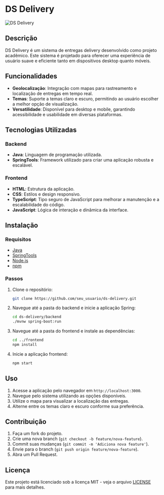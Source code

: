 # DS Delivery

![DS Delivery](path_to_screenshot.png)

## Descrição

DS Delivery é um sistema de entregas delivery desenvolvido como projeto acadêmico. Este sistema é projetado para oferecer uma experiência de usuário suave e eficiente tanto em dispositivos desktop quanto móveis.

## Funcionalidades

- **Geolocalização**: Integração com mapas para rastreamento e localização de entregas em tempo real.
- **Temas**: Suporte a temas claro e escuro, permitindo ao usuário escolher a melhor opção de visualização.
- **Versatilidade**: Disponível para desktop e mobile, garantindo acessibilidade e usabilidade em diversas plataformas.

## Tecnologias Utilizadas

### Backend
- **Java**: Linguagem de programação utilizada.
- **SpringTools**: Framework utilizado para criar uma aplicação robusta e escalável.

### Frontend
- **HTML**: Estrutura da aplicação.
- **CSS**: Estilos e design responsivo.
- **TypeScript**: Tipo seguro de JavaScript para melhorar a manutenção e a escalabilidade do código.
- **JavaScript**: Lógica de interação e dinâmica da interface.

## Instalação

### Requisitos
- [Java](https://www.oracle.com/java/technologies/javase-downloads.html)
- [SpringTools](https://spring.io/tools)
- [Node.js](https://nodejs.org/)
- [npm](https://www.npmjs.com/)

### Passos

1. Clone o repositório:
   ```bash
   git clone https://github.com/seu_usuario/ds-delivery.git
   ```

2. Navegue até a pasta do backend e inicie a aplicação Spring:
   ```bash
   cd ds-delivery/backend
   ./mvnw spring-boot:run
   ```

3. Navegue até a pasta do frontend e instale as dependências:
   ```bash
   cd ../frontend
   npm install
   ```

4. Inicie a aplicação frontend:
   ```bash
   npm start
   ```

## Uso

1. Acesse a aplicação pelo navegador em `http://localhost:3000`.
2. Navegue pelo sistema utilizando as opções disponíveis.
3. Utilize o mapa para visualizar a localização das entregas.
4. Alterne entre os temas claro e escuro conforme sua preferência.

## Contribuição

1. Faça um fork do projeto.
2. Crie uma nova branch (`git checkout -b feature/nova-feature`).
3. Commit suas mudanças (`git commit -m 'Adiciona nova feature'`).
4. Envie para o branch (`git push origin feature/nova-feature`).
5. Abra um Pull Request.

## Licença

Este projeto está licenciado sob a licença MIT - veja o arquivo [LICENSE](LICENSE) para mais detalhes.
